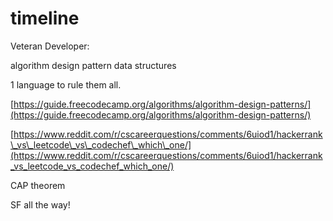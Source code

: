 # timeline

Veteran Developer:

algorithm design pattern data structures

1 language to rule them all.

[https://guide.freecodecamp.org/algorithms/algorithm-design-patterns/](https://guide.freecodecamp.org/algorithms/algorithm-design-patterns/)

[https://www.reddit.com/r/cscareerquestions/comments/6uiod1/hackerrank\_vs\_leetcode\_vs\_codechef\_which\_one/](https://www.reddit.com/r/cscareerquestions/comments/6uiod1/hackerrank_vs_leetcode_vs_codechef_which_one/)

CAP theorem

SF all the way!

